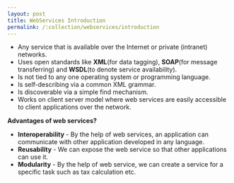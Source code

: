```yaml
---
layout: post
title: WebServices Introduction
permalink: /:collection/webservices/introduction
---
```


- Any service that is available over the Internet or private (intranet) networks.
- Uses open standards like **XML**(for data tagging), **SOAP**(for message transferring) and **WSDL**(to denote service availability).
- Is not tied to any one operating system or programming language.
- Is self-describing via a common XML grammar.
- Is discoverable via a simple find mechanism.
- Works on client server model where web services are easily accessible to client applications over the network.

**Advantages of web services?**
- **Interoperability** - By the help of web services, an application can communicate with other application developed in any language.
- **Reusability** - We can expose the web service so that other applications can use it.
- **Modularity** - By the help of web service, we can create a service for a specific task such as tax calculation etc.
